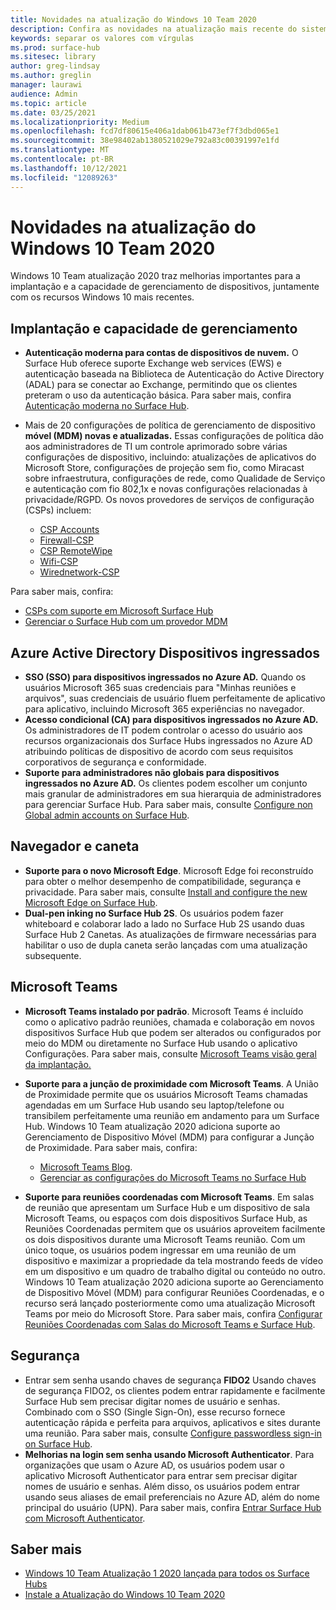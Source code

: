 ```yaml
---
title: Novidades na atualização do Windows 10 Team 2020
description: Confira as novidades na atualização mais recente do sistema operacional Surface Hub, Windows 10 Team 2020 Update.
keywords: separar os valores com vírgulas
ms.prod: surface-hub
ms.sitesec: library
author: greg-lindsay
ms.author: greglin
manager: laurawi
audience: Admin
ms.topic: article
ms.date: 03/25/2021
ms.localizationpriority: Medium
ms.openlocfilehash: fcd7df80615e406a1dab061b473ef7f3dbd065e1
ms.sourcegitcommit: 38e98402ab1380521029e792a83c00391997e1fd
ms.translationtype: MT
ms.contentlocale: pt-BR
ms.lasthandoff: 10/12/2021
ms.locfileid: "12089263"
---
```

# <a name="whats-new-in-windows-10-team-2020-update"></a>Novidades na atualização do Windows 10 Team 2020

Windows 10 Team atualização 2020 traz melhorias importantes para a implantação e a capacidade de gerenciamento de dispositivos, juntamente com os recursos Windows 10 mais recentes.

## <a name="deployment-and-manageability"></a>Implantação e capacidade de gerenciamento

- **Autenticação moderna para contas de dispositivos de nuvem.** O Surface Hub oferece suporte Exchange web services (EWS) e autenticação baseada na Biblioteca de Autenticação do Active Directory (ADAL) para se conectar ao Exchange, permitindo que os clientes preteram o uso da autenticação básica. Para saber mais, confira [Autenticação moderna no Surface Hub](surface-hub-modern-auth.md).
- Mais de 20 configurações de política de gerenciamento de dispositivo **móvel (MDM) novas e atualizadas.**  Essas configurações de política dão aos administradores de TI um controle aprimorado sobre várias configurações de dispositivo, incluindo: atualizações de aplicativos do Microsoft Store, configurações de projeção sem fio, como Miracast sobre infraestrutura, configurações de rede, como Qualidade de Serviço e autenticação com fio 802,1x e novas configurações relacionadas à privacidade/RGPD. Os novos provedores de serviços de configuração (CSPs) incluem: 

  - [CSP Accounts](/windows/client-management/mdm/accounts-csp) 
  - [Firewall-CSP](/windows/client-management/mdm/firewall-csp) 
  - [CSP RemoteWipe](/windows/client-management/mdm/remotewipe-csp) 
  - [Wifi-CSP](/windows/client-management/mdm/wifi-csp) 
  - [Wirednetwork-CSP](/windows/client-management/mdm/wirednetwork-csp) 

Para saber mais, confira: 
- [CSPs com suporte em Microsoft Surface Hub](/windows/client-management/mdm/configuration-service-provider-reference#surfacehubcspsupport)
- [Gerenciar o Surface Hub com um provedor MDM](manage-settings-with-mdm-for-surface-hub.md)

## <a name="azure-active-directory-joined-devices"></a>Azure Active Directory Dispositivos ingressados

- **SSO (SSO) para dispositivos ingressados no Azure AD.** Quando os usuários Microsoft 365 suas credenciais para "Minhas reuniões e arquivos", suas credenciais de usuário fluem perfeitamente de aplicativo para aplicativo, incluindo Microsoft 365 experiências no navegador.
- **Acesso condicional (CA) para dispositivos ingressados no Azure AD.** Os administradores de IT podem controlar o acesso do usuário aos recursos organizacionais dos Surface Hubs ingressados no Azure AD atribuindo políticas de dispositivo de acordo com seus requisitos corporativos de segurança e conformidade.
- **Suporte para administradores não globais para dispositivos ingressados no Azure AD.** Os clientes podem escolher um conjunto mais granular de administradores em sua hierarquia de administradores para gerenciar Surface Hub. Para saber mais, consulte [Configure non Global admin accounts on Surface Hub](surface-hub-2s-nonglobal-admin.md).

## <a name="browser-and-pen"></a>Navegador e caneta

- **Suporte para o novo Microsoft Edge**. Microsoft Edge foi reconstruído para obter o melhor desempenho de compatibilidade, segurança e privacidade. Para saber mais, consulte [Install and configure the new Microsoft Edge on Surface Hub](surface-hub-install-chromium-edge.md).
- **Dual-pen inking no Surface Hub 2S**.   Os usuários podem fazer whiteboard e colaborar lado a lado no Surface Hub 2S usando duas Surface Hub 2 Canetas. As atualizações de firmware necessárias para habilitar o uso de dupla caneta serão lançadas com uma atualização subsequente.

## <a name="microsoft-teams"></a>Microsoft Teams  

- **Microsoft Teams instalado por padrão**.        Microsoft Teams é incluído como o aplicativo padrão reuniões, chamada e colaboração em novos dispositivos Surface Hub que podem ser alterados ou configurados por meio do MDM ou diretamente no Surface Hub usando o aplicativo Configurações. Para saber mais, consulte [Microsoft Teams visão geral da implantação.](/microsoftteams/deploy-overview)
- **Suporte para a junção de proximidade com Microsoft Teams**.  A União de Proximidade permite que os usuários Microsoft Teams chamadas agendadas em um Surface Hub usando seu laptop/telefone ou transibilem perfeitamente uma reunião em andamento para um Surface Hub. Windows 10 Team atualização 2020 adiciona suporte ao Gerenciamento de Dispositivo Móvel (MDM) para configurar a Junção de Proximidade. Para saber mais, confira: 

  - [Microsoft Teams Blog](https://techcommunity.microsoft.com/t5/microsoft-teams-blog/microsoft-teams-devices-for-shared-spaces-july-and-august-update/ba-p/1604833). 
  - [Gerenciar as configurações do Microsoft Teams no Surface Hub](/MicrosoftTeams/rooms/surface-hub-manage-config)

- **Suporte para reuniões coordenadas com Microsoft Teams**. Em salas de reunião que apresentam um Surface Hub e um dispositivo de sala Microsoft Teams, ou espaços com dois dispositivos Surface Hub, as Reuniões Coordenadas permitem que os usuários aproveitem facilmente os dois dispositivos durante uma Microsoft Teams reunião. Com um único toque, os usuários podem ingressar em uma reunião de um dispositivo e maximizar a propriedade da tela mostrando feeds de vídeo em um dispositivo e um quadro de trabalho digital ou conteúdo no outro. Windows 10 Team atualização 2020 adiciona suporte ao Gerenciamento de Dispositivo Móvel (MDM) para configurar Reuniões Coordenadas, e o recurso será lançado posteriormente como uma atualização Microsoft Teams por meio do Microsoft Store. Para saber mais, confira [Configurar Reuniões Coordenadas com Salas do Microsoft Teams e Surface Hub](/MicrosoftTeams/rooms/coordinated-meetings).

## <a name="security"></a>Segurança

- Entrar sem senha usando chaves de segurança **FIDO2**     Usando chaves de segurança FIDO2, os clientes podem entrar rapidamente e facilmente Surface Hub sem precisar digitar nomes de usuário e senhas. Combinado com o SSO (Single Sign-On), esse recurso fornece autenticação rápida e perfeita para arquivos, aplicativos e sites durante uma reunião. Para saber mais, consulte [Configure passwordless sign-in on Surface Hub](surface-hub-2s-phone-authenticate.md).
- **Melhorias na login sem senha usando Microsoft Authenticator**.  Para organizações que usam o Azure AD, os usuários podem usar o aplicativo Microsoft Authenticator para entrar sem precisar digitar nomes de usuário e senhas. Além disso, os usuários podem entrar usando seus aliases de email preferenciais no Azure AD, além do nome principal do usuário (UPN). Para saber mais, confira [Entrar Surface Hub com Microsoft Authenticator](surface-hub-authenticator-app.md).

## <a name="learn-more"></a>Saber mais

- [Windows 10 Team Atualização 1 2020 lançada para todos os Surface Hubs](https://techcommunity.microsoft.com/t5/surface-it-pro-blog/windows-10-team-2020-update-1-released-to-all-surface-hubs/ba-p/2653503)
- [Instale a Atualização do Windows 10 Team 2020](surface-hub-2020-update.md)  
 